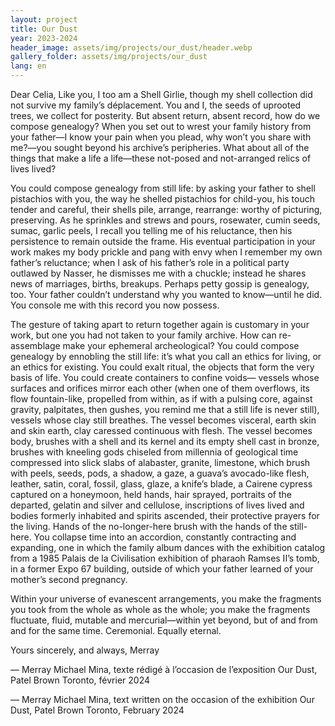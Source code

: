 ```yaml
---
layout: project
title: Our Dust
year: 2023-2024
header_image: assets/img/projects/our_dust/header.webp
gallery_folder: assets/img/projects/our_dust
lang: en
---
```


Dear Celia,
Like you, I too am a Shell Girlie, though my shell collection did not survive my
family’s déplacement. You and I, the seeds of uprooted trees, we collect for posterity.
But absent return, absent record, how do we compose genealogy? When you set out
to wrest your family history from your father—I know your pain when you plead, why
won’t you share with me?—you sought beyond his archive’s peripheries. What about
all of the things that make a life a life—these not-posed and not-arranged relics of
lives lived?  

You could compose genealogy from still life: by asking your father to shell pistachios
with you, the way he shelled pistachios for child-you, his touch tender and careful,
their shells pile, arrange, rearrange: worthy of picturing, preserving. As he sprinkles
and strews and pours, rosewater, cumin seeds, sumac, garlic peels, I recall you telling
me of his reluctance, then his persistence to remain outside the frame. His eventual
participation in your work makes my body prickle and pang with envy when I
remember my own father’s reluctance; when I ask of his father’s role in a political party
outlawed by Nasser, he dismisses me with a chuckle; instead he shares news of
marriages, births, breakups. Perhaps petty gossip is genealogy, too. Your father
couldn’t understand why you wanted to know—until he did. You console me with this
record you now possess.  

The gesture of taking apart to return together again is customary in your work, but one
you had not taken to your family archive. How can re-assemblage make your
ephemeral archeological? You could compose genealogy by ennobling the still life: it’s
what you call an ethics for living, or an ethics for existing. You could exalt ritual, the objects that form the very basis of life. You could create containers to confine voids— vessels whose surfaces and orifices mirror each other (when one of them overflows,
its flow fountain-like, propelled from within, as if with a pulsing core, against gravity, palpitates, then gushes, you remind me that a still life is never still), vessels whose clay still breathes. The vessel becomes visceral, earth skin and skin earth, clay caressed
continuous with flesh. The vessel becomes body, brushes with a shell and its kernel
and its empty shell cast in bronze, brushes with kneeling gods chiseled from millennia
of geological time compressed into slick slabs of alabaster, granite, limestone, which
brush with peels, seeds, pods, a shadow, a gaze, a guava’s avocado-like flesh, leather,
satin, coral, fossil, glass, glaze, a knife’s blade, a Cairene cypress captured on a
honeymoon, held hands, hair sprayed, portraits of the departed, gelatin and silver and
cellulose, inscriptions of lives lived and bodies formerly inhabited and spirits
ascended, their protective prayers for the living. Hands of the no-longer-here brush
with the hands of the still-here. You collapse time into an accordion, constantly
contracting and expanding, one in which the family album dances with the exhibition
catalog from a 1985 Palais de la Civilisation exhibition of pharaoh Ramses II’s tomb, in
a former Expo 67 building, outside of which your father learned of your mother’s
second pregnancy.  

Within your universe of evanescent arrangements, you make the fragments you took
from the whole as whole as the whole; you make the fragments fluctuate, fluid,
mutable and mercurial—within yet beyond, but of and from and for the same time.
Ceremonial. Equally eternal.  

Yours sincerely, and always,
Merray

— Merray Michael Mina, texte rédigé à l’occasion de l’exposition Our Dust, Patel Brown Toronto, février 2024 

— Merray Michael Mina, text written on the occasion of the exhibition Our Dust, Patel Brown Toronto, February 2024
